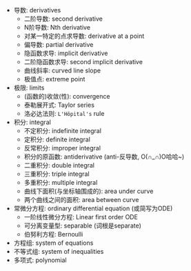 * 导数: derivatives
  * 二阶导数: second derivative
  * N阶导数: Nth derivative
  * 对某一特定的点求导数: derivative at a point
  * 偏导数: partial derivative
  * 隐函数求导: implicit derivative
  * 二阶隐函数求导: second implicit derivative
  * 曲线斜率: curved line slope
  * 极值点: extreme point
* 极限: limits
  * (函数的)收敛(性): convergence
  * 泰勒展开式: Taylor series
  * 洛必达法则: `L'Hôpital's` rule
* 积分: integral
  * 不定积分: indefinite integral
  * 定积分: definite integral
  * 反常积分: improper integral
  * 积分的原函数: antiderivative (anti-反导数, O(∩_∩)O哈哈~)
  * 二重积分: double integral
  * 三重积分: triple integral
  * 多重积分: multiple integral
  * 曲线下面积(与坐标轴围成的): area under curve
  * 两个曲线之间的面积: area between curve
* 常微分方程: ordinary differential equation (或简写为ODE)
  * 一阶线性微分方程: Linear first order ODE
  * 可分离变量型: separable (词根是separate)
  * 伯努利方程: Bernoulli
* 方程组: system of equations
* 不等式组: system of inequalities
* 多项式: polynomial